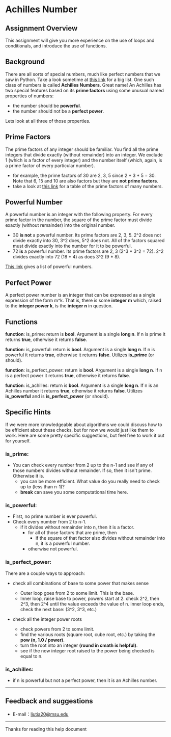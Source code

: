 # Achilles Number

## Assignment Overview

This assignment will give you more experience on the use of loops and conditionals, and introduce the use of functions.

## Background

There are all sorts of special numbers, much like perfect numbers that we saw in Python. Take a look sometime at [this link](http://mathworld.wolfram.com/topics/SpecialNumbers.html) for a big list. One such class of numbers is called **Achilles Numbers**. Great name! An Achilles has two special features based on its **prime factors** using some unusual named properties of numbers:

- the number should be **powerful**.
- the number should not be a **perfect power**.

Lets look at all three of those properties.

## Prime Factors

The prime factors of any integer should be familiar. You find all the prime integers that divide exactly (without remainder) into an integer. We exclude 1 (which is a factor of every integer) and the number itself (which, again, is a prime factor of every particular number).

- for example, the prime factors of 30 are 2, 3, 5 since 2 * 3 * 5 = 30. Note that 6, 15 and 10 are also factors but they are **not prime factors**.
- take a look at [this link](https://en.wikipedia.org/wiki/Table_of_prime_factors) for a table of the prime factors of many numbers.

## Powerful Number

A powerful number is an integer with the following property. For every prime factor in the number, the square of the prime factor must divide exactly (without remainder) into the original number.

- 30 **is not** a powerful number. Its prime factors are 2, 3, 5. 2^2 does not divide exactly into 30, 3^2 does, 5^2 does not. All of the factors squared must divide exactly into the number for it to be powerful.
- 72 **is** a powerful number. Its prime factors are 2, 3 (2^3 * 3^2 = 72). 2^2 divides exactly into 72 (18 * 4) as does 3^2 (9 * 8).

[This link](https://en.wikipedia.org/wiki/Powerful_number) gives a list of powerful numbers.

## Perfect Power

A perfect power number is an integer that can be expressed as a single expression of the form m^k. That is, there is some **integer m** which, raised to the **integer power k**, is the **integer n** in question.

## Functions

**function**: is_prime: return is **bool**. Argument is a single **long n**. If n is prime it returns **true**, otherwise it returns **false**.

**function**: is_powerful: return is **bool**. Argument is a single **long n**. If n is powerful it returns **true**, otherwise it returns **false**. Utilizes **is_prime** (or should).

**function**: is_perfect_power: return is **bool**. Argument is a single **long n**. If n is a perfect power it returns **true**, otherwise it returns **false**.

**function**: is_achilles: return is **bool**. Argument is a single **long n**. If n is an Achilles number it returns **true**, otherwise it returns **false**. Utilizes **is_powerful** and is **is_perfect_power** (or should).

## Specific Hints

If we were more knowledgeable about algorithms we could discuss how to be efficient about these checks, but for now we would just like them to work. Here are some pretty specific suggestions, but feel free to work it out for yourself.

### is_prime:

- You can check every number from 2 up to the n-1 and see if any of those numbers divides without remainder. If so, then it isn't prime. Otherwise it is.
  - you can be more efficient. What value do you really need to check up to (less than n-1)?
  - **break** can save you some computational time here.

### is_powerful:

- First, no prime number is ever powerful.
- Check every number from 2 to n-1.
  - if it divides without remainder into n, then it is a factor.
    - for all of those factors that are prime, then
      - if the square of that factor also divides without remainder into n, it is a powerful number.
    - otherwise not powerful.

### is_perfect_power:

There are a couple ways to approach:

- check all combinations of base to some power that makes sense
  - Outer loop goes from 2 to some limit. This is the base.
  - Inner loop, raise base to power, powers start at 2. check 2^2, then 2^3, then 2^4 until the value exceeds the value of n. inner loop ends, check the next base: (3^2, 3^3, etc.)

- check all the integer power roots
  - check powers from 2 to some limit.
  - find the various roots (square root, cube root, etc.) by taking the **pow (n, 1.0 / power)**.
  - turn the root into an integer **(round in cmath is helpful)**.
  - see if the now integer root raised to the power being checked is equal to n.

### is_achilles:

- if n is powerful but not a perfect power, then it is an Achilles number.

-----

## Feedback and suggestions
- E-mail：<liutia20@msu.edu>

---------
Thanks for reading this help document
